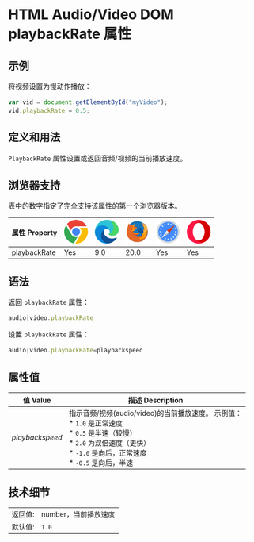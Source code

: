 HTML Audio/Video DOM playbackRate 属性
===

## 示例

将视频设置为慢动作播放：

```js
var vid = document.getElementById("myVideo");
vid.playbackRate = 0.5;
```

## 定义和用法

`PlaybackRate` 属性设置或返回音频/视频的当前播放速度。

## 浏览器支持

表中的数字指定了完全支持该属性的第一个浏览器版本。

| 属性 Property | ![chrome][1] | ![edge][2] | ![firefox][3] | ![safari][4] | ![opera][5] |
| -------- | --- | --- | --- | --- | --- |
| playbackRate | Yes | 9.0 | 20.0 | Yes | Yes |
<!--rehype:style=width: 100%; display: inline-table;-->

## 语法

返回 `playbackRate` 属性：

```js
audio|video.playbackRate
```

设置 `playbackRate` 属性：

```js
audio|video.playbackRate=playbackspeed
```

## 属性值

| 值 Value | 描述 Description |
| ----- | ----- |
| *playbackspeed* | 指示音频/视频(audio/video)的当前播放速度。 示例值：<br>* `1.0` 是正常速度 <br>* `0.5` 是半速（较慢） <br>* `2.0` 为双倍速度（更快） <br>* `-1.0` 是向后，正常速度 <br>* `-0.5` 是向后，半速 |
<!--rehype:style=width: 100%; display: inline-table;-->

## 技术细节

|  |  |
| ----- | ----- |
| 返回值:  | number，当前播放速度 |
| 默认值: | `1.0` |
<!--rehype:style=width: 100%; display: inline-table;-->


[1]: ../../../assets/chrome.svg
[2]: ../../../assets/edge.svg
[3]: ../../../assets/firefox.svg
[4]: ../../../assets/safari.svg
[5]: ../../../assets/opera.svg

